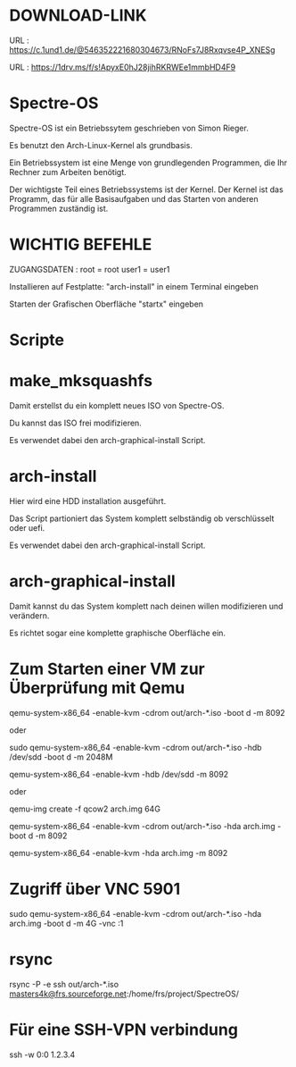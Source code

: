 # DOWNLOAD-LINK

URL : https://c.1und1.de/@546352221680304673/RNoFs7J8Rxqvse4P_XNESg

URL : https://1drv.ms/f/s!ApyxE0hJ28jihRKRWEe1mmbHD4F9

# Spectre-OS

Spectre-OS ist ein Betriebssytem geschrieben von Simon Rieger.

Es benutzt den Arch-Linux-Kernel als grundbasis.

Ein Betriebssystem ist eine Menge von grundlegenden Programmen, die Ihr Rechner zum Arbeiten benötigt.

Der wichtigste Teil eines Betriebssystems ist der Kernel. Der Kernel ist das Programm, das für alle Basisaufgaben und das Starten von anderen Programmen zuständig ist.

# WICHTIG BEFEHLE

ZUGANGSDATEN : root = root
               user1 = user1
               
Installieren auf Festplatte: "arch-install" in einem Terminal eingeben

Starten der Grafischen Oberfläche "startx" eingeben

# Scripte

# make_mksquashfs

Damit erstellst du ein komplett neues ISO von Spectre-OS.

Du kannst das ISO frei modifizieren.

Es verwendet dabei den arch-graphical-install Script.

# arch-install

Hier wird eine HDD installation ausgeführt.

Das Script partioniert das System komplett selbständig ob verschlüsselt oder uefi. 

Es verwendet dabei den arch-graphical-install Script.

# arch-graphical-install

Damit kannst du das System komplett nach deinen willen modifizieren und verändern.

Es richtet sogar eine komplette graphische Oberfläche ein.

# Zum Starten einer VM zur Überprüfung mit Qemu

qemu-system-x86_64 -enable-kvm -cdrom out/arch-*.iso -boot d -m 8092

oder

sudo qemu-system-x86_64 -enable-kvm -cdrom out/arch-*.iso -hdb /dev/sdd -boot d -m 2048M

qemu-system-x86_64 -enable-kvm -hdb /dev/sdd -m 8092

oder

qemu-img create -f qcow2 arch.img 64G

qemu-system-x86_64 -enable-kvm -cdrom out/arch-*.iso -hda arch.img -boot d -m 8092

qemu-system-x86_64 -enable-kvm -hda arch.img -m 8092

# Zugriff über VNC 5901

sudo qemu-system-x86_64 -enable-kvm -cdrom out/arch-*.iso -hda arch.img -boot d -m 4G -vnc :1

# rsync

rsync -P -e ssh out/arch-*.iso masters4k@frs.sourceforge.net:/home/frs/project/SpectreOS/

# Für eine SSH-VPN verbindung

ssh -w 0:0 1.2.3.4
